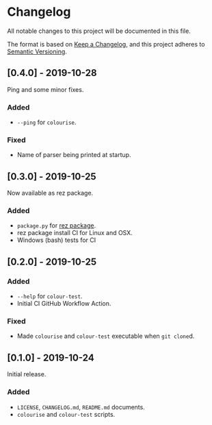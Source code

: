 # Changelog

All notable changes to this project will be documented in this file.

The format is based on [Keep a Changelog](https://keepachangelog.com), and
this project adheres to [Semantic Versioning](https://semver.org).


## [0.4.0] - 2019-10-28

Ping and some minor fixes.

### Added

- `--ping` for `colourise`.


### Fixed

- Name of parser being printed at startup.


## [0.3.0] - 2019-10-25

Now available as rez package.

### Added

- `package.py` for [rez package](https://github.com/nerdvegas/rez).
- rez package install CI for Linux and OSX.
- Windows (bash) tests for CI


## [0.2.0] - 2019-10-25

### Added

- `--help` for `colour-test`.
- Initial CI GitHub Workflow Action.

### Fixed

- Made `colourise` and `colour-test` executable when `git clone`d.


## [0.1.0] - 2019-10-24

Initial release.

### Added

- `LICENSE`, `CHANGELOG.md`, `README.md` documents.
- `colourise` and `colour-test` scripts.
